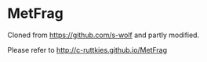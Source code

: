 MetFrag
=======

Cloned from https://github.com/s-wolf and partly modified.

Please refer to http://c-ruttkies.github.io/MetFrag

